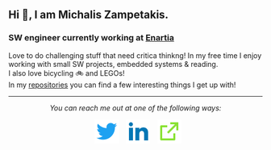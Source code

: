 ## Hi 👋, I am Michalis Zampetakis.
### SW engineer currently working at [Enartia](https://enartia.com)
Love to do challenging stuff that need critica thinkng!
In my free time I enjoy working with small SW projects, embedded systems & reading.  
I also love bicycling 🚲 and LEGOs!  
In my [repositories](https://github.com/mzampetakis?tab=repositories) you can find a few interesting things I get up with!

<hr>
<p align="center">
  <i>You can reach me out at one of the following ways:</i>
  <p align="center">
    <a href="https://twitter.com/mzampetakis" alt="Twitter"><img src="https://raw.githubusercontent.com/mzampetakis/mzampetakis/master/assets/twitter-fill.svg" style="margin-left:10px"></a>
    <a href="https://www.linkedin.com/in/mzampetakis" alt="Linkedin"><img src="https://raw.githubusercontent.com/mzampetakis/mzampetakis/master/assets/linkedin-fill.svg" style="margin-left:10px"></a>
    <a href="http://mzampetakis.com" alt="My site"><img src="https://raw.githubusercontent.com/mzampetakis/mzampetakis/master/assets/external-link-line.svg" style="margin-left:10px"></a>
  </p>
</p>

